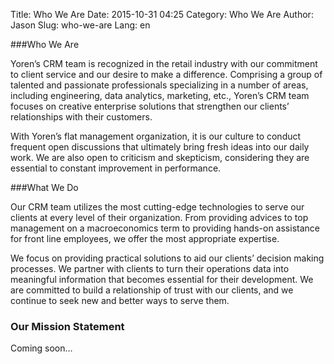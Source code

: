 ﻿Title: Who We Are
Date: 2015-10-31 04:25
Category: Who We Are
Author: Jason
Slug: who-we-are
Lang: en

###Who We Are

Yoren’s CRM team is recognized in the retail industry with our commitment to client service and our desire to make a difference. Comprising a group of talented and passionate professionals specializing in a number of areas, including engineering, data analytics, marketing, etc., Yoren’s CRM team focuses on creative enterprise solutions that strengthen our clients’ relationships with their customers.

With Yoren’s flat management organization, it is our culture to conduct frequent open discussions that ultimately bring fresh ideas into our daily work. We are also open to criticism and skepticism, considering they are essential to constant improvement in performance.

###What We Do

Our CRM team utilizes the most cutting-edge technologies to serve our clients at every level of their organization. From providing advices to top management on a macroeconomics term to providing hands-on assistance for front line employees, we offer the most appropriate expertise.

We focus on providing practical solutions to aid our clients’ decision making processes. We partner with clients to turn their operations data into meaningful information that becomes essential for their development. We are committed to build a relationship of trust with our clients, and we continue to seek new and better ways to serve them.

### Our Mission Statement

Coming soon...